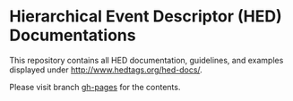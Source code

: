 # Hierarchical Event Descriptor (HED) Documentations

This repository contains all HED documentation, guidelines, and examples displayed under http://www.hedtags.org/hed-docs/.

Please visit branch [gh-pages](https://github.com/hed-standard/hed-docs/tree/gh-pages) for the contents.
